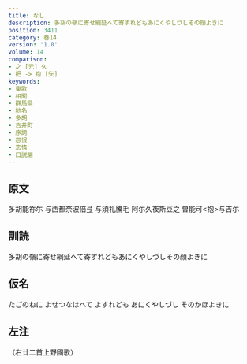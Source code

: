 ```yaml
---
title: なし
description: 多胡の嶺に寄せ綱延へて寄すれどもあにくやしづしその顔よきに
position: 3411
category: 巻14
version: '1.0'
volume: 14
comparison:
- 之 [元] 久
- 把 -> 抱 [矢]
keywords:
- 東歌
- 相聞
- 群馬県
- 地名
- 多胡
- 吉井町
- 序詞
- 怨恨
- 恋情
- 口説翮
---
```


## 原文

多胡能祢尓 与西都奈波倍弖 与須礼騰毛 阿尓久夜斯豆之 曽能可<抱>与吉尓

## 訓読

多胡の嶺に寄せ綱延へて寄すれどもあにくやしづしその顔よきに

## 仮名

たごのねに よせつなはへて よすれども あにくやしづし そのかほよきに

## 左注

（右廿二首上野國歌）
